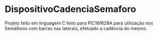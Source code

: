 # DispositivoCadenciaSemaforo

Projeto feito em linguagem C feito para PIC16f628A para utilização nos Semáforos com barras nas laterais, efetuado a cadência do mesmo. 

